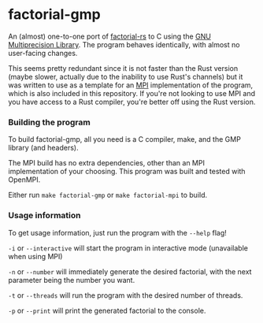 # factorial-gmp

An (almost) one-to-one port of [factorial-rs](https://github.com/WCBROW01/factorial-rs) to C using the [GNU Multiprecision Library](https://gmplib.org/). The program behaves identically, with almost no user-facing changes.

This seems pretty redundant since it is not faster than the Rust version (maybe slower, actually due to the inability to use Rust's channels) but it was written to use as a template for an [MPI](https://en.wikipedia.org/wiki/Message_Passing_Interface) implementation of the program, which is also included in this repository. If you're not looking to use MPI and you have access to a Rust compiler, you're better off using the Rust version.

### Building the program

To build factorial-gmp, all you need is a C compiler, make, and the GMP library (and headers).

The MPI build has no extra dependencies, other than an MPI implementation of your choosing. This program was built and tested with OpenMPI.

Either run `make factorial-gmp` or `make factorial-mpi` to build.

### Usage information

To get usage information, just run the program with the `--help` flag!

`-i` or `--interactive` will start the program in interactive mode (unavailable when using MPI)

`-n` or `--number` will immediately generate the desired factorial, with the next parameter being the number you want.

`-t` or `--threads` will run the program with the desired number of threads.

`-p` or `--print` will print the generated factorial to the console.